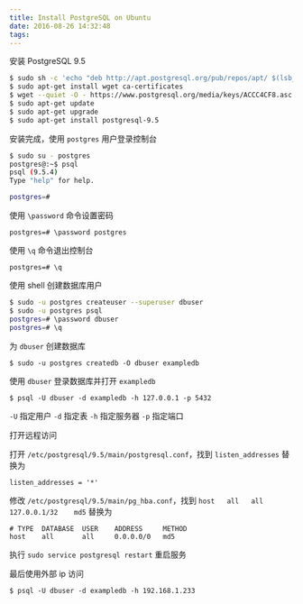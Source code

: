 ```yaml
---
title: Install PostgreSQL on Ubuntu
date: 2016-08-26 14:32:48
tags:
---
```


安装 PostgreSQL 9.5

```bash
$ sudo sh -c 'echo "deb http://apt.postgresql.org/pub/repos/apt/ $(lsb_release -cs)-pgdg main" > /etc/apt/sources.list.d/pgdg.list'
$ sudo apt-get install wget ca-certificates
$ wget --quiet -O - https://www.postgresql.org/media/keys/ACCC4CF8.asc | sudo apt-key add -
$ sudo apt-get update
$ sudo apt-get upgrade
$ sudo apt-get install postgresql-9.5
```

<!-- more -->

安装完成，使用 `postgres` 用户登录控制台

```bash
$ sudo su - postgres
postgres@:~$ psql
psql (9.5.4)
Type "help" for help.

postgres=#
```

使用 `\password` 命令设置密码

```
postgres=# \password postgres
```

使用 `\q` 命令退出控制台

```
postgres=# \q
```

使用 shell 创建数据库用户

```bash
$ sudo -u postgres createuser --superuser dbuser
$ sudo -u postgres psql
postgres=# \password dbuser
postgres=# \q
```

为 `dbuser` 创建数据库

```shell
$ sudo -u postgres createdb -O dbuser exampledb
```

使用 `dbuser` 登录数据库并打开 `exampledb`

```shell
$ psql -U dbuser -d exampledb -h 127.0.0.1 -p 5432
```

`-U` 指定用户 `-d` 指定表 `-h` 指定服务器 `-p` 指定端口

打开远程访问

打开 `/etc/postgresql/9.5/main/postgresql.conf`，找到 `listen_addresses` 替换为

```
listen_addresses = '*'
```

修改 `/etc/postgresql/9.5/main/pg_hba.conf`，找到 `host   all   all   127.0.0.1/32    md5` 替换为

```
# TYPE  DATABASE  USER    ADDRESS     METHOD
host    all       all     0.0.0.0/0   md5
```

执行 `sudo service postgresql restart` 重启服务

最后使用外部 ip 访问

```
$ psql -U dbuser -d exampledb -h 192.168.1.233
```

